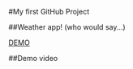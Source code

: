#My first GitHub Project

##Weather app! (who would say...)

<a href="Demo video">DEMO</a>

##Demo video